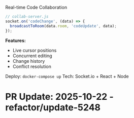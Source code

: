 Real-time Code Collaboration

```javascript
// collab-server.js
socket.on('codeChange', (data) => {
  broadcastToRoom(data.room, 'codeUpdate', data);
});
```

**Features:**
- Live cursor positions
- Concurrent editing
- Change history
- Conflict resolution

Deploy: `docker-compose up`
Tech: Socket.io + React + Node

# PR Update: 2025-10-22 - refactor/update-5248
